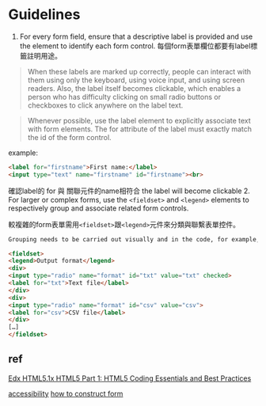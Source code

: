 # Guidelines
1. For every form field, ensure that a descriptive label is provided and use the <label> element to identify each form control.
每個form表單欄位都要有label標籤註明用途。

> When these labels are marked up correctly, people can interact with them using only the keyboard, using voice input, and using screen readers. Also, the label itself becomes clickable, which enables a person who has difficulty clicking on small radio buttons or checkboxes to click anywhere on the label text.

> Whenever possible, use the label element to explicitly associate text with form elements. The for attribute of the label must exactly match the id of the form control.

example:
```html
<label for="firstname">First name:</label>
<input type="text" name="firstname" id="firstname"><br>
```
確認label的 for 與 關聯元件的name相符合
the label will become clickable
2. For larger or complex forms, use the ``<fieldset>`` and ``<legend>`` elements to respectively group and associate related form controls.

較複雜的form表單需用``<fieldset>``跟``<legend>``元件來分類與聯繫表單控件。

```html
Grouping needs to be carried out visually and in the code, for example, by using the <fieldset> and <legend> elements to associate related form controls. The <fieldset> identifies the entire grouping and <legend> identifies the grouping's descriptive text.

<fieldset>
<legend>Output format</legend>
<div>
<input type="radio" name="format" id="txt" value="txt" checked>
<label for="txt">Text file</label>
</div>
<div>
<input type="radio" name="format" id="csv" value="csv">
<label for="csv">CSV file</label>
</div>
[…]
</fieldset>
```

## ref
[Edx HTML5.1x HTML5 Part 1: HTML5 Coding Essentials and Best Practices](https://courses.edx.org/courses/course-v1:W3Cx+HTML5.1x+2T2016/courseware/36a27299952f4ecf87066b10a1928bb5/44531be3beee456bb3c0a2c8b03e9aeb/)

[accessibility](https://www.w3.org/WAI/tutorials/forms/)
[how to construct form](https://developer.mozilla.org/en-US/docs/Web/Guide/HTML/Forms/How_to_structure_an_HTML_form)
